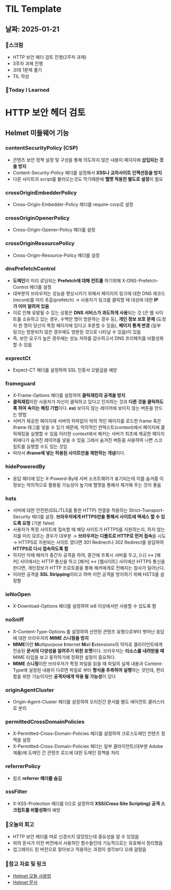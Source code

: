 # TIL Template

## 날짜: 2025-01-21

### 🔔스크럼
- HTTP 보안 헤더 검토 진행(2주차 과제)
- 3주차 과제 진행
- 코테 1문제 풀기
- TIL 작성

### 📖Today I Learned
# HTTP 보안 헤더 검토
## Helmet 미들웨어 기능
### contentSecurityPolicy (CSP)
- 콘텐츠 보안 정책 설정 및 구성을 통해 의도하지 않은 내용이 페이지에 **삽입되는 것을 방지**
- Content-Security-Policy 헤더를 설정해서 **XSS나 교차사이트 인젝션등을 방지**
- 다른 사이트의 script를 불러오는것도 막기때문에 **헬멧 적용전 별도로 설정**이 필요
### crossOriginEmbedderPolicy
- Cross-Origin-Embedder-Policy 헤더를 require-corp로 설정
### crossOriginOpenerPolicy
- Cross-Origin-Opener-Policy 헤더를 설정
### crossOriginResourcePolicy
- Cross-Origin-Resource-Policy 헤더를 설정
### dnsPrefetchControl
- **도메인**이 미리 로딩되는 **Prefetch에 대해 컨트롤** 하기위해 X-DNS-Prefetch-Control 헤더를 설정
- 대부분의 브라우저는 성능을 향상시키기 위해서 페이지의 링크에 대한 DNS 레코드(record)를 미리 추출(prefetch) → 사용자가 링크를 클릭할 때 대상에 대한 **IP가 이미 알려져 있음**
- 이로 인해 유발될 수 있는 상황은 **DNS 서비스가 과도하게 사용**되는 것 (큰 웹 사이트를 소유하고 있는 경우, 수백만 명이 방문하는 경우 등), **개인 정보 보호 문제** (도청자 한 명이 당신이 특정 페이지에 있다고 추론할 수 있음), **페이지 통계 변경** (일부 링크는 방문되지 않은 경우에도 방문된 것으로 나타날 수 있음)이 있음
- 즉, 보안 요구가 높은 경우에는 성능 저하를 감수하고서 DNS 프리페치를 비활성화할 수 있음
### **exprectCt**
- Expect-CT 헤더를 설정하여 SSL 인증서 오발급을 예방
### frameguard
- X-Frame-Options 헤더를 설정하여 **클릭재킹의 공격을 방지**
- **클릭재킹**이란 사용자가 자신이 클릭하고 있다고 인지하는 것과 **다른 것을 클릭하도록 하여 속이는 해킹 기법**이다. **ex)** 보이지 않는 레이어에 보이지 않는 버튼을 만드는 방법
- 서버가 제공한 페이지에 서버의 허락없이 악의 적인 페이지를 로드한 frame 혹은 iframe 태그를 넣을 수 있기 때문에, 악의적인 컨텍스트(context)에서 페이지에 클릭재킹을 실행할 수 있음
이러한 context에서 해커는 서버가 최초에 제공한 페이지 위에다가 숨겨진 레이어를 넣을 수 있음
그래서 숨겨진 버튼을 사용하여 나쁜 스크립트를 실행할 수도 있는 것임
- 따라서 **iframe에 넣는 허용된 사이트만을 제한하는 개념**이다.
### hidePoweredBy
- 응답 헤더에 있는 X-Powerd-By에 서버 소프트웨어가 표기되는데 이를 숨겨줌
이 정보는 악의적으로 활용될 가능성이 높기에 헬멧을 통해서 제거해 주는 것이 좋음
### hsts
- 서버에 대한 안전한(SSL/TLS를 통한 HTTP) 연결을 적용하는 Strict-Transport-Security 헤더를 설정. **브라우저에게 HTTPS만을 통해서 사이트에 엑세스 할 수 있도록 요청** (기본 false)
- 사용자가 특정 사이트에 접속할 때 해당 사이트가 HTTPS를 지원하는지, 하지 않는지를 미리 모르는 경우가 대부분 → **브라우저는 디폴트로 HTTP로 먼저 접속**을 시도 → HTTPS로 지원되는 사이트 였다면 301 Redirect나 302 Redirect를 응답하여 **HTTPS로 다시 접속하도록 함**
- 하지만 이때 해커가 중간자 공격을 하여, 중간에 프록시 서버를 두고,
[나] ↔ [해커] 사이에서는 HTTP 통신을 하고 [해커] ↔ [웹사이트] 사이에선 HTTPS 통신을 한다면, 개인정보가 HTTP 프로토콜을 통해 해커에게로 전해지는 참사가 일어난다.
- 이러한 공격을 **SSL Stripping**이라고 하며 이런 공격을 방지하기 위해 HSTS를 설정함
### ieNoOpen
- X-Download-Options 헤더를 설정하여 ie8 이상에서만 사용할 수 있도록 함
### noSniff
- X-Content-Type-Options 를 설정하여 선언된 콘텐츠 유형으로부터 벗어난 응답에 대한 브라우저의 **MIME 스니핑을 방지**
- **MIME**이란 **M**ultipurpose **I**nternet **M**ail **E**xtensions의 약자로 클라이언트에게 전송된 **문서의 다양성을 알려주기 위한 포맷**이다. 브라우저는 **리소스를 내려받을 때** MIME 타입을 보고 동작하기에 정확한 설정이 중요하다.
- **MIME 스니핑**이란 브라우저가 특정 파일을 읽을 때 파일의 실제 내용과 Content-Type에 설정된 내용이 다르면 파일로 부터 **형식을 추측하여 실행**하는 것인데, 편리함을 위한 기능이지만 **공격자에게 악용 될 가능성**이 있다
### originAgentCluster
- Origin-Agent-Cluster 헤더를 설정하여 오리진간 문서를 별도 에이전트 클러스터로 분리
### permittedCrossDomainPolicies
- X-Permitted-Cross-Domain-Policies 헤더를 설정하여 크로스도메인 컨텐츠 정책을 설정
- X-Permitted-Cross-Domain-Policies 헤더는 일부 클라이언트(대부분 Adobe 제품)에 도메인 간 콘텐츠 로드에 대한 도메인 정책을 처리
### referrerPolicy
- 참조 **referrer 헤더를 숨김**
### xssFilter
- X-XSS-Protection 헤더를 0으로 설정하여 **XSS(Cross Site Scripting) 공격 스크립트를 비활성화**여 예방
### 📝오늘의 회고
- HTTP 보안 헤더를 따로 신경쓰지 않았었는데 중요성을 알 수 있었음
- 위의 문서가 이전 버전에서 사용하던 함수들인데 기능적으로는 유효해서 정리했음
- 업그레이드 된 버전으로 찾아보고 적용하는 과정이 생각보다 오래 걸렸음

### 🔗참고 자료 및 링크
- [Helmet 모듈 사용법](https://inpa.tistory.com/entry/NODE-%EB%B3%B4%EC%95%88-%F0%9F%93%9A-helmet-%EB%AA%A8%EB%93%88-%EC%82%AC%EC%9A%A9%EB%B2%95-%EC%9B%B9-%EB%B3%B4%EC%95%88%EC%9D%80-%EB%82%B4%EA%B0%80-%F0%9F%91%AE)
- [Helmet 문서](https://github.com/helmetjs/helmet)
